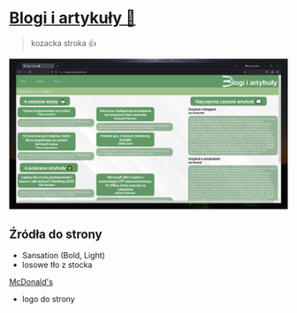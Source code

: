 # [Blogi i artykuły 📝](blogandarticles.github.io)

> kozacka stroka 👍

![Wygląd strony](https://github.com/blogandarticles/blogandarticles.github.io/blob/main/.readme/github-readme.png?raw=true)

Źródła do strony
---------------

- Sansation (Bold, Light)
- losowe tło z stocka

[McDonald's](https://mcdonalds.pl/)
- logo do strony

